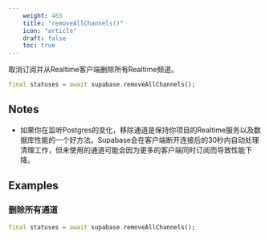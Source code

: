 ```yaml
---
    weight: 465
    title: "removeAllChannels()"
    icon: "article"
    draft: false
    toc: true
---
```


取消订阅并从Realtime客户端删除所有Realtime频道。


```dart
final statuses = await supabase.removeAllChannels();
```






## Notes

- 如果你在监听Postgres的变化，移除通道是保持你项目的Realtime服务以及数据库性能的一个好方法。Supabase会在客户端断开连接后的30秒内自动处理清理工作，但未使用的通道可能会因为更多的客户端同时订阅而导致性能下降。










## Examples

### 删除所有通道



```dart
final statuses = await supabase.removeAllChannels();
```